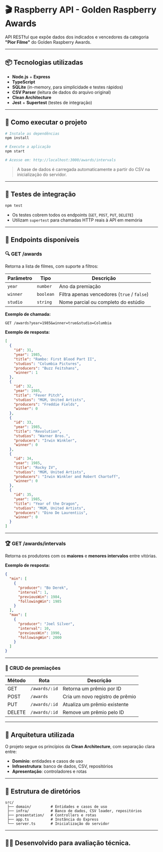 # 🎬 Raspberry API - Golden Raspberry Awards

API RESTful que expõe dados dos indicados e vencedores da categoria **"Pior Filme"** do Golden Raspberry Awards.

---

## 📦 Tecnologias utilizadas

- **Node.js** + **Express**
- **TypeScript**
- **SQLite** (in-memory, para simplicidade e testes rápidos)
- **CSV Parser** (leitura de dados do arquivo original)
- **Clean Architecture**
- **Jest** + **Supertest** (testes de integração)

---

## 🚀 Como executar o projeto

```bash
# Instale as dependências
npm install

# Execute a aplicação
npm start

# Acesse em: http://localhost:3000/awards/intervals
```

> A base de dados é carregada automaticamente a partir do CSV na inicialização do servidor.

---

## 🧪 Testes de integração

```bash
npm test
```

- Os testes cobrem todos os endpoints (`GET`, `POST`, `PUT`, `DELETE`)
- Utilizam `supertest` para chamadas HTTP reais à API em memória

---

## 📄 Endpoints disponíveis

### 🔍 GET /awards

Retorna a lista de filmes, com suporte a filtros:

| Parâmetro | Tipo      | Descrição                                 |
| --------- | --------- | ----------------------------------------- |
| `year`    | `number`  | Ano da premiação                          |
| `winner`  | `boolean` | Filtra apenas vencedores (`true` / `false`) |
| `studio`  | `string`  | Nome parcial ou completo do estúdio       |

**Exemplo de chamada:**

```
GET /awards?year=1985&winner=true&studio=Columbia
```

**Exemplo de resposta:**

```json
[
  {
    "id": 31,
    "year": 1985,
    "title": "Rambo: First Blood Part II",
    "studios": "Columbia Pictures",
    "producers": "Buzz Feitshans",
    "winner": 1
  },
  {
    "id": 32,
    "year": 1985,
    "title": "Fever Pitch",
    "studios": "MGM, United Artists",
    "producers": "Freddie Fields",
    "winner": 0
  },
  {
    "id": 33,
    "year": 1985,
    "title": "Revolution",
    "studios": "Warner Bros.",
    "producers": "Irwin Winkler",
    "winner": 0
  },
  {
    "id": 34,
    "year": 1985,
    "title": "Rocky IV",
    "studios": "MGM, United Artists",
    "producers": "Irwin Winkler and Robert Chartoff",
    "winner": 0
  },
  {
    "id": 35,
    "year": 1985,
    "title": "Year of the Dragon",
    "studios": "MGM, United Artists",
    "producers": "Dino De Laurentiis",
    "winner": 0
  }
]
```

---

### 🏆 GET /awards/intervals

Retorna os produtores com os **maiores** e **menores intervalos** entre vitórias.

**Exemplo de resposta:**

```json
{
  "min": [
    {
      "producer": "Bo Derek",
      "interval": 1,
      "previousWin": 1984,
      "followingWin": 1985
    }
  ],
  "max": [
    {
      "producer": "Joel Silver",
      "interval": 10,
      "previousWin": 1990,
      "followingWin": 2000
    }
  ]
}
```

---

### 🔧 CRUD de premiações

| Método | Rota           | Descrição                        |
| ------ | -------------- | ------------------------------- |
| GET    | `/awards/:id`  | Retorna um prêmio por ID         |
| POST   | `/awards`      | Cria um novo registro de prêmio  |
| PUT    | `/awards/:id`  | Atualiza um prêmio existente     |
| DELETE | `/awards/:id`  | Remove um prêmio pelo ID         |

---

## 🧼 Arquitetura utilizada

O projeto segue os princípios da **Clean Architecture**, com separação clara entre:

- **Domínio**: entidades e casos de uso
- **Infraestrutura**: banco de dados, CSV, repositórios
- **Apresentação**: controladores e rotas

---

## 📁 Estrutura de diretórios

```
src/
 ├── domain/         # Entidades e casos de uso
 ├── infra/          # Banco de dados, CSV loader, repositórios
 ├── presentation/   # Controllers e rotas
 ├── app.ts          # Instância do Express
 └── server.ts       # Inicialização do servidor
```

---

## 🧑‍💻 Desenvolvido para avaliação técnica.